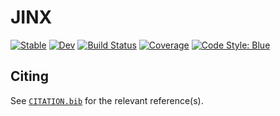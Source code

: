 # JINX

[![Stable](https://img.shields.io/badge/docs-stable-blue.svg)](https://TheCedarPrince.github.io/JINX.jl/stable/)
[![Dev](https://img.shields.io/badge/docs-dev-blue.svg)](https://TheCedarPrince.github.io/JINX.jl/dev/)
[![Build Status](https://github.com/TheCedarPrince/JINX.jl/actions/workflows/CI.yml/badge.svg?branch=main)](https://github.com/TheCedarPrince/JINX.jl/actions/workflows/CI.yml?query=branch%3Amain)
[![Coverage](https://codecov.io/gh/TheCedarPrince/JINX.jl/branch/main/graph/badge.svg)](https://codecov.io/gh/TheCedarPrince/JINX.jl)
[![Code Style: Blue](https://img.shields.io/badge/code%20style-blue-4495d1.svg)](https://github.com/invenia/BlueStyle)

## Citing

See [`CITATION.bib`](CITATION.bib) for the relevant reference(s).
